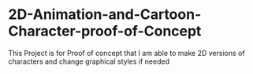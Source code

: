 # 2D-Animation-and-Cartoon-Character-proof-of-Concept
This Project is for Proof of concept that I am able to make 2D versions of characters and change graphical styles if needed
